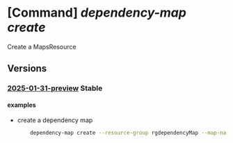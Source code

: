 # [Command] _dependency-map create_

Create a MapsResource

## Versions

### [2025-01-31-preview](/Resources/mgmt-plane/L3N1YnNjcmlwdGlvbnMve30vcmVzb3VyY2Vncm91cHMve30vcHJvdmlkZXJzL21pY3Jvc29mdC5kZXBlbmRlbmN5bWFwL21hcHMve30=/2025-01-31-preview.xml) **Stable**

<!-- mgmt-plane /subscriptions/{}/resourcegroups/{}/providers/microsoft.dependencymap/maps/{} 2025-01-31-preview -->

#### examples

- create a dependency map
    ```bash
        dependency-map create --resource-group rgdependencyMap --map-name mapsTest1 --location westus2
    ```
